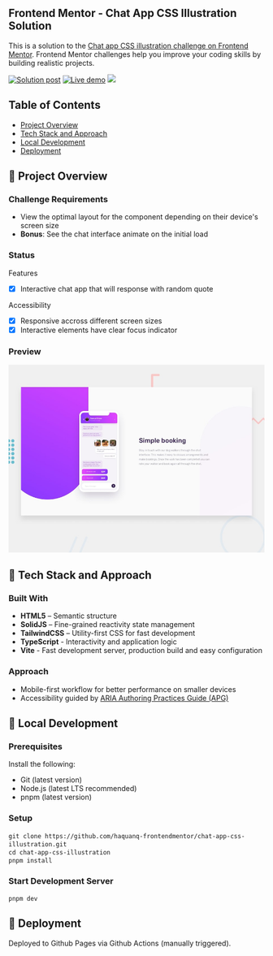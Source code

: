 ## Frontend Mentor - Chat App CSS Illustration Solution

This is a solution to the [Chat app CSS illustration challenge on Frontend Mentor](https://www.frontendmentor.io/challenges/chat-app-css-illustration-O5auMkFqY). Frontend Mentor challenges help you improve your coding skills by building realistic projects.

<p>
  <a href="">
    <img
      alt="Solution post"
      src="https://img.shields.io/badge/Frontendmentor-blue?label=Solution%20on"
    /></a>
  <a href="https://haquanq-frontendmentor.github.io/chat-app-css-illustration/">
    <img
      alt="Live demo"
      src="https://img.shields.io/badge/Demo-teal?label=Live"
    /></a>
  <a href="./LICENSE"
    ><img
      allt="MIT License"
      src="https://img.shields.io/badge/MIT-blue?label=license"
  /></a>
</p>

## Table of Contents

- [Project Overview](#sunrise-project-overview)
- [Tech Stack and Approach](#stars-tech-stack-and-approach)
- [Local Development](#leaves-local-development)
- [Deployment](#maple_leaf-deployment)

## :sunrise: Project Overview

### Challenge Requirements

- View the optimal layout for the component depending on their device's screen size
- **Bonus**: See the chat interface animate on the initial load

### Status

Features

- [x] Interactive chat app that will response with random quote

Accessibility

- [x] Responsive accross different screen sizes
- [x] Interactive elements have clear focus indicator

### Preview

![](./docs/preview.jpg)

## :stars: Tech Stack and Approach

### Built With

- **HTML5** – Semantic structure
- **SolidJS** – Fine-grained reactivity state management
- **TailwindCSS** – Utility-first CSS for fast development
- **TypeScript** - Interactivity and application logic
- **Vite** - Fast development server, production build and easy configuration

### Approach

- Mobile-first workflow for better performance on smaller devices
- Accessibility guided by [ARIA Authoring Practices Guide (APG)](https://www.w3.org/WAI/ARIA/apg/)

## :leaves: Local Development

### Prerequisites

Install the following:

- Git (latest version)
- Node.js (latest LTS recommended)
- pnpm (latest version)

### Setup

```
git clone https://github.com/haquanq-frontendmentor/chat-app-css-illustration.git
cd chat-app-css-illustration
pnpm install
```

### Start Development Server

```
pnpm dev
```

## :maple_leaf: Deployment

Deployed to Github Pages via Github Actions (manually triggered).
